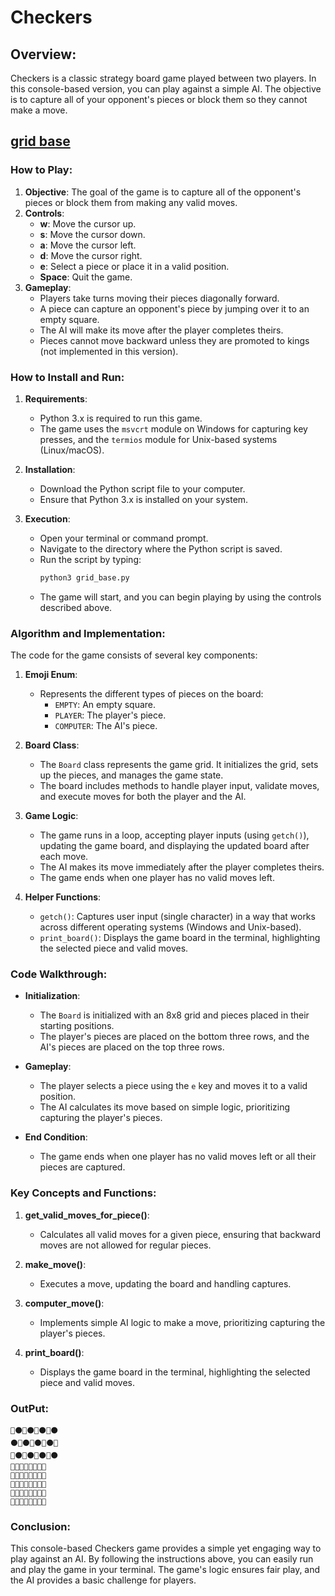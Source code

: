 # Checkers

## Overview:
Checkers is a classic strategy board game played between two players. In this console-based version, you can play against a simple AI. The objective is to capture all of your opponent's pieces or block them so they cannot make a move.

## [grid base](./grid_base.py)

### How to Play:
1. **Objective**: The goal of the game is to capture all of the opponent's pieces or block them from making any valid moves.
2. **Controls**:
   - **w**: Move the cursor up.
   - **s**: Move the cursor down.
   - **a**: Move the cursor left.
   - **d**: Move the cursor right.
   - **e**: Select a piece or place it in a valid position.
   - **Space**: Quit the game.
3. **Gameplay**:
   - Players take turns moving their pieces diagonally forward.
   - A piece can capture an opponent's piece by jumping over it to an empty square.
   - The AI will make its move after the player completes theirs.
   - Pieces cannot move backward unless they are promoted to kings (not implemented in this version).

### How to Install and Run:
1. **Requirements**:
   - Python 3.x is required to run this game.
   - The game uses the `msvcrt` module on Windows for capturing key presses, and the `termios` module for Unix-based systems (Linux/macOS).

2. **Installation**:
   - Download the Python script file to your computer.
   - Ensure that Python 3.x is installed on your system.

3. **Execution**:
   - Open your terminal or command prompt.
   - Navigate to the directory where the Python script is saved.
   - Run the script by typing:
     ```bash
     python3 grid_base.py
     ```
   - The game will start, and you can begin playing by using the controls described above.

### Algorithm and Implementation:

The code for the game consists of several key components:
1. **Emoji Enum**:
   - Represents the different types of pieces on the board:
     - `EMPTY`: An empty square.
     - `PLAYER`: The player's piece.
     - `COMPUTER`: The AI's piece.

2. **Board Class**:
   - The `Board` class represents the game grid. It initializes the grid, sets up the pieces, and manages the game state.
   - The board includes methods to handle player input, validate moves, and execute moves for both the player and the AI.

3. **Game Logic**:
   - The game runs in a loop, accepting player inputs (using `getch()`), updating the game board, and displaying the updated board after each move.
   - The AI makes its move immediately after the player completes theirs.
   - The game ends when one player has no valid moves left.

4. **Helper Functions**:
   - `getch()`: Captures user input (single character) in a way that works across different operating systems (Windows and Unix-based).
   - `print_board()`: Displays the game board in the terminal, highlighting the selected piece and valid moves.

### Code Walkthrough:
- **Initialization**:
   - The `Board` is initialized with an 8x8 grid and pieces placed in their starting positions.
   - The player's pieces are placed on the bottom three rows, and the AI's pieces are placed on the top three rows.

- **Gameplay**:
   - The player selects a piece using the `e` key and moves it to a valid position.
   - The AI calculates its move based on simple logic, prioritizing capturing the player's pieces.

- **End Condition**:
   - The game ends when one player has no valid moves left or all their pieces are captured.

### Key Concepts and Functions:
1. **get_valid_moves_for_piece()**:
   - Calculates all valid moves for a given piece, ensuring that backward moves are not allowed for regular pieces.

2. **make_move()**:
   - Executes a move, updating the board and handling captures.

3. **computer_move()**:
   - Implements simple AI logic to make a move, prioritizing capturing the player's pieces.

4. **print_board()**:
   - Displays the game board in the terminal, highlighting the selected piece and valid moves.

### OutPut:
```
🔹⚫️🔹⚫️🔹⚫️🔹⚫️
⚫️🔹⚫️🔹⚫️🔹⚫️🔹
🔹⚫️🔹⚫️🔹⚫️🔹⚫️
🔹🔹🔹🔹🔹🔹🔹🔹
🔹🔹🔹🔹🔹🔹🔹🔹
🔴🔹🔴🔹🔴🔹🔴🔹
🔹🔴🔹🔴🔹🔴🔹🔴
🔴🔹🔴🔹🔴🔹🔴🔹
```


### Conclusion:
This console-based Checkers game provides a simple yet engaging way to play against an AI. By following the instructions above, you can easily run and play the game in your terminal. The game's logic ensures fair play, and the AI provides a basic challenge for players.
